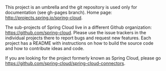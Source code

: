 This project is an umbrella and the git repository is used only for
documentation (see gh-pages branch). Home page: http://projects.spring.io/spring-cloud.

The sub-projects of Spring Cloud live in a different Github
organization: https://github.com/spring-cloud. Please use the 
issue trackers in the individual projects there to report bugs and 
request new features. Each project has a README with instructions
on how to build the source code and how to contribute ideas and code.

If you are looking for the project formerly known as Spring Cloud, please 
go https://github.com/spring-cloud/spring-cloud-connectors.
